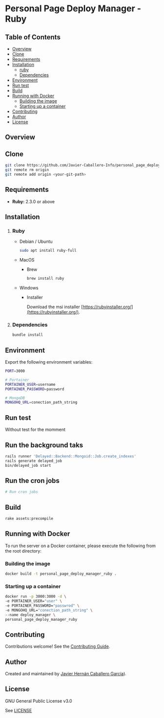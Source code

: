 # Personal Page Deploy Manager - Ruby

> 

## Table of Contents

-   [Overview](https://github.com/Javier-Caballero-Info/personal_page_deploy_manager_ruby/tree/master/README.md#overview)
-   [Clone](https://github.com/Javier-Caballero-Info/personal_page_deploy_manager_ruby/tree/master/README.md#clone)
- [Requirements](https://github.com/Javier-Caballero-Info/personal_page_deploy_manager_ruby/tree/master#requirements)
- [Installation](https://github.com/Javier-Caballero-Info/personal_page_deploy_manager_ruby/tree/master#installation)
	- [ruby](https://github.com/Javier-Caballero-Info/personal_page_deploy_manager_ruby/tree/master#ruby)
	- [Dependencies](https://github.com/Javier-Caballero-Info/personal_page_deploy_manager_ruby/tree/master#dependencies)
- [Environment](https://github.com/Javier-Caballero-Info/personal_page_deploy_manager_ruby/tree/master#environment)
- [Run test](https://github.com/Javier-Caballero-Info/personal_page_deploy_manager_ruby/tree/master#run-test)
- [Build](https://github.com/Javier-Caballero-Info/personal_page_deploy_manager_ruby/tree/master#build)
- [Running with Docker](https://github.com/Javier-Caballero-Info/personal_page_deploy_manager_ruby/tree/master#running-with-docker)
	- [Building the image](https://github.com/Javier-Caballero-Info/personal_page_deploy_manager_ruby/tree/master#building-the-image)
	- [Starting up a container](https://github.com/Javier-Caballero-Info/personal_page_deploy_manager_ruby/tree/master#starting-up-a-container)
- [Contributing](https://github.com/Javier-Caballero-Info/personal_page_deploy_manager_ruby/tree/master#contributing)
- [Author](https://github.com/Javier-Caballero-Info/personal_page_deploy_manager_ruby/tree/master#author)
- [License](https://github.com/Javier-Caballero-Info/personal_page_deploy_manager_ruby/tree/master#license)

## Overview



## Clone

```bash
git clone https://github.com/Javier-Caballero-Info/personal_page_deploy_manager_ruby.git
git remote rm origin
git remote add origin <your-git-path>
```

## Requirements

* **Ruby:** 2.3.0 or above

## Installation

1. ### Ruby

    - Debian / Ubuntu

        ```Bash
        sudo apt install ruby-full
        ```
        
    - MacOS
    
        - Brew
            ```bash
            brew install ruby
            ```

    - Windows

        - Installer

            Download the msi installer [https://rubyinstaller.org/](https://rubyinstaller.org/).


2. ### Dependencies

    ```Bash
    bundle install
    ```

## Environment

Export the following environment variables:

```bash
PORT=3000

# Portainer
PORTAINER_USER=username
PORTAINER_PASSWORD=password

# MongoDB
MONGOHQ_URL=conection_path_string
```

## Run test

Without test for the momment


## Run the background taks

```bash
rails runner 'Delayed::Backend::Mongoid::Job.create_indexes'
rails generate delayed_job
bin/delayed_job start
```

## Run the cron jobs

```bash
# Run cron jobs
```

## Build


```bash
rake assets:precompile
```

## Running with Docker

To run the server on a Docker container, please execute the following from the root directory:

### Building the image


```bash
docker build -t personal_page_deploy_manager_ruby .
```
 
### Starting up a container

```bash
docker run -p 3000:3000 -d \
-e PORTAINER_USER="user" \
-e PORTAINER_PASSWORD="passwrod" \
-e MONGOHQ_URL="conection_path_string" \
--name deploy_manager \
personal_page_deploy_manager_ruby
```


## Contributing

Contributions welcome! See the  [Contributing Guide](https://github.com/Javier-Caballero-Info/personal_page_deploy_manager_ruby/blob/master/CONTRIBUTING.md).

## Author

Created and maintained by [Javier Hernán Caballero García](https://javiercaballero.info)).

## License

GNU General Public License v3.0

See  [LICENSE](https://github.com/Javier-Caballero-Info/personal_page_deploy_manager_ruby/blob/master/LICENSE)
